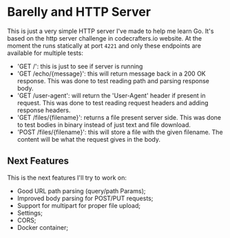 # Barelly and HTTP Server

This is just a very simple HTTP server I've made to help me learn Go.
It's based on the http server challenge in codecrafters.io website.
At the moment the runs statically at port `4221` and only these endpoints are available for multiple tests:

- 'GET /': this is just to see if server is running
- 'GET /echo/{message}': this will return message back in a 200 OK response. This was done to test reading path and parsing response body.
- 'GET /user-agent': will return the 'User-Agent' header if present in request. This was done to test reading request headers and adding response headers.
- 'GET /files/{filename}': returns a file present server side. This was done to test bodies in binary instead of just text and file download.
- 'POST /files/{filename}': this will store a file with the given filename. The content will be what the request gives in the body.

## Next Features

This is the next features I'll try to work on:

- Good URL path parsing (query/path Params);
- Improved body parsing for POST/PUT requests;
- Support for multipart for proper file upload;
- Settings;
- CORS;
- Docker container;
